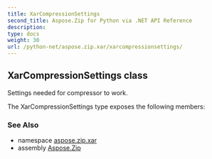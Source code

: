 ```yaml
---
title: XarCompressionSettings
second_title: Aspose.Zip for Python via .NET API Reference
description: 
type: docs
weight: 30
url: /python-net/aspose.zip.xar/xarcompressionsettings/
---
```


## XarCompressionSettings class

Settings needed for compressor to work.

The XarCompressionSettings type exposes the following members:

### See Also

* namespace [aspose.zip.xar](/zip/python-net/aspose.zip.xar/)
* assembly [Aspose.Zip](/zip/python-net/)

